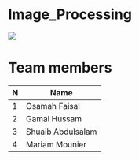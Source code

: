# Image_Processing

<IMG SRC="gif/Animation.gif">
<br>

# Team members 
  
| N             | Name          |
| ------------- | ------------- |
| 1             | Osamah Faisal |
| 2             | Gamal Hussam |
| 3             | Shuaib Abdulsalam |
| 4             | Mariam Mounier |

